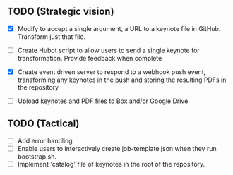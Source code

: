 ## TODO (Strategic vision)
- [x] Modify to accept a single argument, a URL to a keynote file in GitHub.  Transform just that file.
- [ ] Create Hubot script to allow users to send a single keynote for transformation. Provide feedback when complete
- [x] Create event driven server to respond to a webhook push event, transforming any keynotes in the push and storing the resulting PDFs in the repository
- [ ] Upload keynotes and PDF files to Box and/or Google Drive


## TODO (Tactical)

- [ ] Add error handling
- [ ] Enable users to interactively create job-template.json when they run bootstrap.sh.
- [ ] Implement 'catalog' file of keynotes in the root of the repository.
